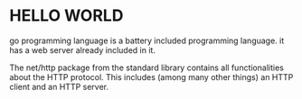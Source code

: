 # HELLO WORLD

go programming language is a battery included programming language. it has a web server already included in it.

The net/http package from the standard library contains all functionalities about the HTTP protocol. This includes (among many other things) an HTTP client and an HTTP server.
